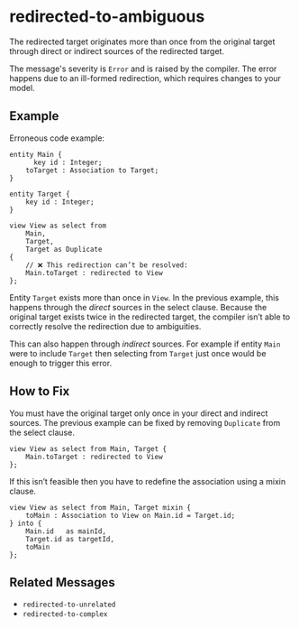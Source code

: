 # redirected-to-ambiguous

The redirected target originates more than once from the original target
through direct or indirect sources of the redirected target.

The message's severity is `Error` and is raised by the compiler.
The error happens due to an ill-formed redirection, which requires changes to
your model.

## Example

Erroneous code example:

```cds
entity Main {
      key id : Integer;
    toTarget : Association to Target;
}

entity Target {
    key id : Integer;
}

view View as select from
    Main,
    Target,
    Target as Duplicate
{
    // ❌ This redirection can’t be resolved:
    Main.toTarget : redirected to View
};
```

Entity `Target` exists more than once in `View`.  In the previous example, this
happens through the *direct* sources in the select clause.
Because the original target exists twice in the redirected target, the compiler
isn’t able to correctly resolve the redirection due to ambiguities.

This can also happen through *indirect* sources.  For example if entity `Main`
were to include `Target` then selecting from `Target` just once would be enough
to trigger this error.

## How to Fix

You must have the original target only once in your direct and indirect
sources.  The previous example can be fixed by removing `Duplicate` from
the select clause.

```cds
view View as select from Main, Target {
    Main.toTarget : redirected to View
};
```

If this isn’t feasible then you have to redefine the association using a mixin
clause.

```cds
view View as select from Main, Target mixin {
    toMain : Association to View on Main.id = Target.id;
} into {
    Main.id   as mainId,
    Target.id as targetId,
    toMain
};
```

## Related Messages

- `redirected-to-unrelated`
- `redirected-to-complex`
